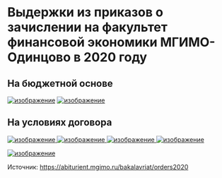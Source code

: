 # Выдержки из приказов о зачислении на факультет финансовой экономики МГИМО-Одинцово в 2020 году

## На бюджетной основе

[b1]: https://abiturient.mgimo.ru/upload/ckeditor/files/prikaz_1715-C_24.08.20.pdf
[b2]: https://abiturient.mgimo.ru/upload/ckeditor/files/prikaz_1715-C_24.08.20.pdf

[![изображение](https://user-images.githubusercontent.com/9265326/91669644-0b0aeb80-eb1f-11ea-8f23-dd52c555702a.png)][b1]
[![изображение](https://user-images.githubusercontent.com/9265326/91669659-3e4d7a80-eb1f-11ea-89af-054fe29be699.png)][b2]

## На условиях договора 

[![изображение](https://user-images.githubusercontent.com/9265326/91669698-87053380-eb1f-11ea-8453-65ec43c2e893.png)
![изображение](https://user-images.githubusercontent.com/9265326/91669706-a43a0200-eb1f-11ea-9cc5-f3a32245b21e.png)
![изображение](https://user-images.githubusercontent.com/9265326/91669712-ba47c280-eb1f-11ea-80a6-016f47ed6fff.png)
![изображение](https://user-images.githubusercontent.com/9265326/91669717-d186b000-eb1f-11ea-9974-723092a19ac6.png)][d1]

[d1]: https://abiturient.mgimo.ru/upload/ckeditor/files/prikaz_1763-C_28.08.20.pdf

[![изображение](https://user-images.githubusercontent.com/9265326/92309402-e6df5c80-efad-11ea-811a-b23a4ba0971e.png)][d2]

[d2]: https://abiturient.mgimo.ru/upload/ckeditor/files/prikaz_1782-C_31-08-20.pdf

Источник: <https://abiturient.mgimo.ru/bakalavriat/orders2020>
